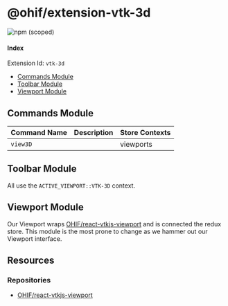 # @ohif/extension-vtk-3d

![npm (scoped)](https://img.shields.io/npm/v/@ohif/extension-vtk.svg?style=flat-square)

<!-- TODO: Simple image or GIF? -->

#### Index

Extension Id: `vtk-3d`

- [Commands Module](#commands-module)
- [Toolbar Module](#toolbar-module)
- [Viewport Module](#viewport-module)

## Commands Module

| Command Name           | Description | Store Contexts |
| ---------------------- | ----------- | -------------- |
| `view3D`               |             | viewports      |

## Toolbar Module

All use the `ACTIVE_VIEWPORT::VTK-3D` context.

## Viewport Module

Our Viewport wraps [OHIF/react-vtkjs-viewport][react-viewport] and is connected
the redux store. This module is the most prone to change as we hammer out our
Viewport interface.

## Resources

### Repositories

- [OHIF/react-vtkjs-viewport][react-viewport]

<!--
  Links
  -->

<!-- prettier-ignore-start -->
[react-viewport]: https://github.com/OHIF/react-vtkjs-viewport
<!-- prettier-ignore-end -->
